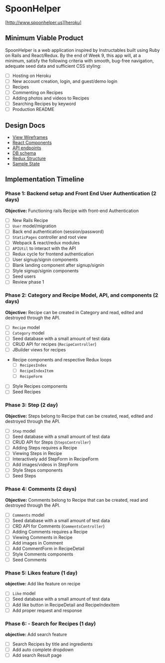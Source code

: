 # SpoonHelper

[http://www.spoonhelper.us][heroku]

[heroku]: http://www.spoonhelper.us

## Minimum Viable Product

SpoonHelper is a web application inspired by Instructables built using Ruby on Rails and React/Redux. By the end of Week 9, this app will, at a minimum, satisfy the following criteria with smooth, bug-free navigation, adequate seed data and sufficient CSS styling:

- [ ] Hosting on Heroku
- [ ] New account creation, login, and guest/demo login
- [ ] Recipes
- [ ] Commenting on Recipes
- [ ] Adding photos and videos to Recipes
- [ ] Searching Recipes by keyword
- [ ] Production README

## Design Docs
* [View Wireframes][wireframes]
* [React Components][components]
* [API endpoints][api-endpoints]
* [DB schema][schema]
* [Redux Structure][redux-structure]
* [Sample State][sample-state]

[wireframes]: ./wireframes
[components]: ./component-heirarchy.md
[redux-structure]: ./redux-structure.md
[sample-state]: ./sample-state.md
[api-endpoints]: ./api-endpoints.md
[schema]: ./schema.md

## Implementation Timeline

### Phase 1: Backend setup and Front End User Authentication (2 days)

**Objective:** Functioning rails Recipe with front-end Authentication

- [ ] New Rails Recipe
- [ ] `User` model/migration
- [ ] Back end authentication (session/password)
- [ ] `StaticPages` controller and root view
- [ ] Webpack & react/redux modules
- [ ] `APIUtil` to interact with the API
- [ ] Redux cycle for frontend authentication
- [ ] User signup/signin components
- [ ] Blank landing component after signup/signin
- [ ] Style signup/signin components
- [ ] Seed users
- [ ] Review phase 1

### Phase 2: Category and Recipe Model, API, and components (2 days)

**Objective:** Recipe can be created in Category and read, edited
and destroyed through the API.

- [ ] `Recipe` model
- [ ] `Category` model
- [ ] Seed database with a small amount of test data
- [ ] CRUD API for recipes (`RecipeController`)
- [ ] JBuilder views for recipes
- Recipe components and respective Redux loops
  - [ ] `RecipesIndex`
  - [ ] `RecipeIndexItem`
  - [ ] `RecipeForm`
- [ ] Style Recipes components
- [ ] Seed Recipes

### Phase 3: Step (2 day)

**Objective:** Steps belong to Recipe that can be created, read, edited
and destroyed through the API.

- [ ] `Step` model
- [ ] Seed database with a small amount of test data
- [ ] CRUD API for Steps (`StepsController`)
- [ ] Adding Steps requires a Recipe
- [ ] Viewing Steps in Recipe
- [ ] Interactively add StepForm in RecipeForm
- [ ] Add images/videos in StepForm
- [ ] Style Steps components
- [ ] Seed Steps

### Phase 4: Comments (2 days)

**Objective:** Comments belong to Recipe that can be created, read
and destroyed through the API.

- [ ] `Comments` model
- [ ] Seed database with a small amount of test data
- [ ] CRD API for Comments (`CommentsController`)
- [ ] Adding Comments requires a Recipe
- [ ] Viewing Comments in Recipe
- [ ] Add images in Comment
- [ ] Add CommentForm in RecipeDetail
- [ ] Style Comments components
- [ ] Seed Comments

### Phase 5: Likes feature (1 day)

**objective:** Add like feature on recipe

- [ ] `Like` model
- [ ] Seed database with a small amount of test data
- [ ] Add like button in RecipeDetail and RecipeIndexItem
- [ ] Add proper request and response

### Phase 6: - Search for Recipes (1 day)

**objective:** Add search feature

- [ ] Search Recipes by title and ingredients
- [ ] Add auto complete dropdown
- [ ] Add search Result page
